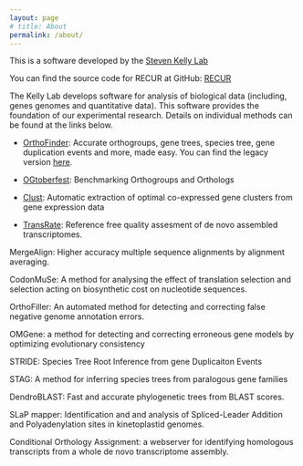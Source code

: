 ```yaml
---
layout: page
# title: About
permalink: /about/
---
```



This is a software developed by the [Steven Kelly Lab](http://www.stevekellylab.com/)

You can find the source code for RECUR at GitHub:
[RECUR](https://github.com/OrthoFinder/RECUR)

The Kelly Lab develops software for analysis of biological data (including, genes genomes and quantitative data). This software provides the foundation of our experimental research. Details on individual methods can be found at the links below.
- [OrthoFinder](https://github.com/OrthoFinder/OrthoFinder):
Accurate orthogroups, gene trees, species tree, gene duplication events and more, made easy.
You can find the legacy version [here](https://github.com/OrthoFinder/OrthoFinder).

- [OGtoberfest](https://github.com/OrthoFinder/OGtoberfest): Benchmarking Orthogroups and Orthologs

- [Clust](https://github.com/BaselAbujamous/clust): Automatic extraction of optimal co-expressed gene clusters from gene expression data

- [TransRate](http://hibberdlab.com/transrate): Reference free quality assesment of de novo assembled transcriptomes.

MergeAlign: Higher accuracy multiple sequence alignments by alignment averaging.

CodonMuSe: A method for analysing the effect of translation selection and selection acting on biosynthetic cost on nucleotide sequences.

OrthoFiller: An automated method for detecting and correcting false negative genome annotation errors.

OMGene: a method for detecting and correcting erroneous gene models by optimizing evolutionary consistency

STRIDE: Species Tree Root Inference from gene Duplicaiton Events

STAG: A method for inferring species trees from paralogous gene families

DendroBLAST:  Fast and accurate phylogenetic trees from BLAST scores.

SLaP mapper:  Identification and and analysis of Spliced-Leader Addition and Polyadenylation sites in kinetoplastid genomes.

Conditional Orthology Assignment: a webserver for identifying homologous transcripts from a whole de novo transcriptome assembly.
